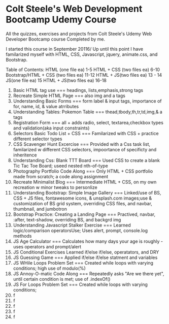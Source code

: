 # Colt Steele's Web Development Bootcamp Udemy Course
All the quizzes, exercises and projects from Colt Steele's Udemy Web Developer Bootcamp course 
Completed by me.

I started this course in September 20116/
Up until this point I have familarized myself with HTML, CSS, Javascript, jquery, animate.css, and Bootstrap.

Table of Contents:
HTML (one file ea) 1-5
HTML + CSS (two files ea) 6-10
Bootstrap/HTML + CSS (two files ea) 11-12
HTML + JS(two files ea) 13 - 14
JS(one file ea) 15
HTML + JS(two files ea) 16-18


1. Basic HTML tag use ===
                      headings, lists,emphasis,strong tags
2. Recreate Simple HTML Page ===
                      also img and a tags
3. Understanding Basic Forms ===
                      form label & input tags, importance of for, name, id, & value atrributes 
4. Understanding Tables: Pokemon Table ===
                      thead,tbody,th,tr,td,img,& a tags
5. Registration Form ===
                      all + adds radio, select, textarea,checkbox types and validation(aka input constraints)
6. Selectors Basic Todo List + CSS ===
                      Familarized with CSS + practice different selector types
7. CSS Scavenger Hunt Excercise ===
                      Provided with a Css task list, familarized w different CSS selectors, impoortance of specificty and inheritence
8. Understanding Css: Blank TTT Board ===
                      Used CSS to create a blank Tic Tac Toe Board; useed nested nth-of-type
9. Photography Portfolio Code Along ===
                      Only HTML + CSS portfolio made from scratch; a code along assignment
10. Recreate Minimalist Blog ===
                      Intermediate HTML + CSS, on my own recreation w minor tweaks to personlize
11. Understanding Bootstrap: Simple Image Gallery ===
                      Linked/use of BS, CSS + JS files, fontawesome icons, & unsplash.com images;use & customization of BS grid system, overriding CSS files, and navbar, thumbnail, and jumbotron
12. Bootstrap Practice: Creating a Landing Page ===
                      Practived, navbar, :after, text-shadow, overriding BS, and backgrd img
13. Understanding Javascript Stalker Exercise ===
                      Learned logic/comparison operatorsUse; Uses alert, prompt, console.log methods
14. JS Age Calculator ===
                      Calculates how many days your age is roughly - uses operators and prompt/alert
15. JS Conditional Exercises
                      Learned if/else if/else, operatators, and DRY
16. JS Guessing Game ===
                      Applied if/else if/else statment and variables
17. JS WHile Loops Problem Set ===
                      Created while loops with varying conditions; high use of modulo(%)
18. JS Annoy-O-matic Code Along ===
                      Repeatedly asks "Are we there yet", until certain condition is met; use of .indexOf()
19. JS For Loops Problem Set ===
                      Created while loops with varying conditions; 
20. f
21. f
22. f
23. f
24. f



